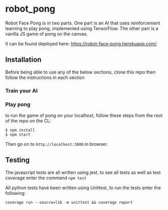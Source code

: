 # robot_pong

Robot Face Pong is in two parts. One part is an AI that uses reinforcement learning to play pong, implemented using TensorFlow. The other part is a vanilla JS game of pong on the canvas.

It can be found deployed here: https://robot-face-pong.herokuapp.com/

## Installation

Before being able to use any of the below sections, clone this repo then follow the instructions in each section

### Train your AI



### Play pong

to run the game of pong on your localhost, follow these steps from the root of the repo on the CL:

```
$ npm install
$ npm start
```

Then go on to `http://localhost:3000` in browser.

## Testing

The javascript tests are all written using jest, to see all tests as well as test coverage enter the command `npm test`

All python tests have been written using Unittest, to run the tests enter the following:
```
coverage run --source=lib -m unittest && coverage report
```
